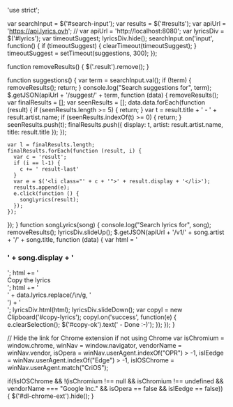 'use strict';

var searchInput = $('#search-input');
var results = $('#results');
var apiUrl = 'https://api.lyrics.ovh';
// var apiUrl = 'http://localhost:8080';
var lyricsDiv = $('#lyrics');
var timeoutSuggest;
lyricsDiv.hide();
searchInput.on('input', function() {
  if (timeoutSuggest) {
    clearTimeout(timeoutSuggest);
  }
  timeoutSuggest = setTimeout(suggestions, 300);
});

function removeResults() {
  $('.result').remove();
}

function suggestions() {
  var term = searchInput.val();
  if (!term) {
    removeResults();
    return;
  }
  console.log("Search suggestions for", term);
  $.getJSON(apiUrl + '/suggest/' + term, function (data) {
    removeResults();
    var finalResults = [];
    var seenResults = [];
    data.data.forEach(function (result) {
      if (seenResults.length >= 5) {
        return;
      }
      var t = result.title + ' - ' + result.artist.name;
      if (seenResults.indexOf(t) >= 0) {
        return;
      }
      seenResults.push(t);
      finalResults.push({
        display: t,
        artist: result.artist.name,
        title: result.title
      });
    });

    var l = finalResults.length;
    finalResults.forEach(function (result, i) {
      var c = 'result';
      if (i == l-1) {
        c += ' result-last'
      }
      var e = $('<li class="' + c + '">' + result.display + '</li>');
      results.append(e);
      e.click(function () {
        songLyrics(result);
      });
    });
  });
}
function songLyrics(song) {
  console.log("Search lyrics for", song);
  removeResults();
  lyricsDiv.slideUp();
  $.getJSON(apiUrl + '/v1/' + song.artist + '/' + song.title, function (data) {
    var html = '<h3 class="lyrics-title">' + song.display + '</h3>';
    html += '<div class="copy-lyrics" id="copy-lyrics" data-clipboard-target="#thelyrics">Copy the lyrics <span id="copy-ok"></span></div>';
    html += '<div id="thelyrics">' + data.lyrics.replace(/\n/g, '<br />') + '</div>';
    lyricsDiv.html(html);
    lyricsDiv.slideDown();
    var copyl = new Clipboard('#copy-lyrics');
    copyl.on('success', function(e) {
      e.clearSelection();
      $('#copy-ok').text(' - Done :-)');
    });
  });
}

// Hide the link for Chrome extension if not using Chrome
var isChromium = window.chrome,
    winNav = window.navigator,
    vendorName = winNav.vendor,
    isOpera = winNav.userAgent.indexOf("OPR") > -1,
    isIEedge = winNav.userAgent.indexOf("Edge") > -1,
    isIOSChrome = winNav.userAgent.match("CriOS");

if(!isIOSChrome && !(isChromium !== null && isChromium !== undefined && vendorName === "Google Inc." && isOpera == false && isIEedge == false)) {
  $('#dl-chrome-ext').hide();
}
